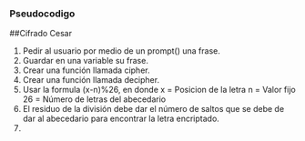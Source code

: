 ### Pseudocodigo

##Cifrado Cesar

1. Pedir al usuario por medio de un prompt() una frase.
2. Guardar en una variable su frase.
3. Crear una función llamada cipher. 
4. Crear una función llamada decipher.
5. Usar la formula (x-n)%26, en donde 
x = Posicion de la letra
n = Valor fijo
26 = Número de letras del abecedario
6. El residuo de la división debe dar el número de saltos que se debe de dar al abecedario para encontrar la letra encriptado. 
5. 


